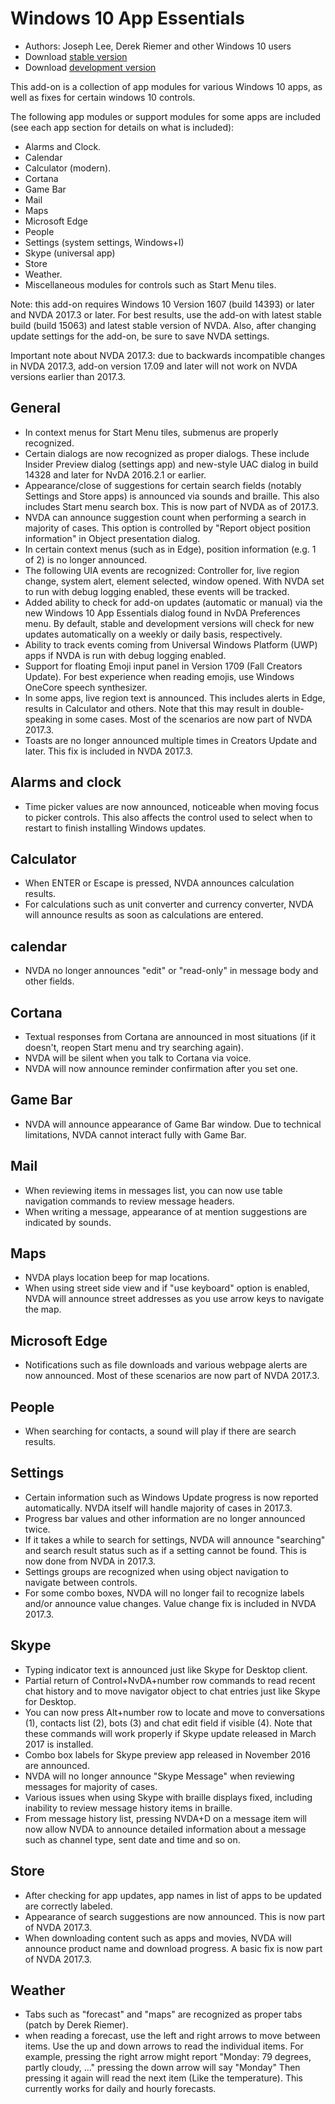 # Windows 10 App Essentials

* Authors: Joseph Lee, Derek Riemer and other Windows 10 users
* Download [stable version][1]
* Download [development version][2]

This add-on is a collection of app modules for various Windows 10 apps, as well as fixes for certain windows 10 controls.

The following app modules or support modules for some apps are included (see each app section for details on what is included):

* Alarms and Clock.
* Calendar
* Calculator (modern).
* Cortana
* Game Bar
* Mail
* Maps
* Microsoft Edge
* People
* Settings (system settings, Windows+I)
* Skype (universal app)
* Store
* Weather.
* Miscellaneous modules for controls such as Start Menu tiles.

Note: this add-on requires Windows 10 Version 1607 (build 14393) or later and NVDA 2017.3 or later. For best results, use the add-on with latest stable build (build 15063) and latest stable version of NVDA. Also, after changing update settings for the add-on, be sure to save NVDA settings.

Important note about NVDA 2017.3: due to backwards incompatible changes in NVDA 2017.3, add-on version 17.09 and later will not work on NVDA versions earlier than 2017.3.

## General

* In context menus for Start Menu tiles, submenus are properly recognized.
* Certain dialogs are now recognized as proper dialogs. These include Insider Preview dialog (settings app) and new-style UAC dialog in build 14328 and later for NvDA 2016.2.1 or earlier.
* Appearance/close of suggestions for certain search fields (notably Settings and Store apps) is announced via sounds and braille. This also includes Start menu search box. This is now part of NVDA as of 2017.3.
* NVDA can announce suggestion count when performing a search in majority of cases. This option is controlled by "Report object position information" in Object presentation dialog.
* In certain context menus (such as in Edge), position information (e.g. 1 of 2) is no longer announced.
* The following UIA events are recognized: Controller for, live region change, system alert, element selected, window opened. With NVDA set to run with debug logging enabled, these events will be tracked.
* Added ability to check for add-on updates (automatic or manual) via the new Windows 10 App Essentials dialog found in NvDA Preferences menu. By default, stable and development versions will check for new updates automatically on a weekly or daily basis, respectively.
* Ability to track events coming from Universal Windows Platform (UWP) apps if NVDA is run with debug logging enabled.
* Support for floating Emoji input panel in Version 1709 (Fall Creators Update). For best experience when reading emojis, use Windows OneCore speech synthesizer.
* In some apps, live region text is announced. This includes alerts in Edge, results in Calculator and others. Note that this may result in double-speaking in some cases. Most of the scenarios are now part of NVDA 2017.3.
* Toasts are no longer announced multiple times in Creators Update and later. This fix is included in NVDA 2017.3.

## Alarms and clock

* Time picker values are now announced, noticeable when moving focus to picker controls. This also affects the control used to select when to restart to finish installing Windows updates.

## Calculator

* When ENTER or Escape is pressed, NVDA announces calculation results.
* For calculations such as unit converter and currency converter, NVDA will announce results as soon as calculations are entered.

## calendar

* NVDA no longer announces "edit" or "read-only" in message body and other fields.

## Cortana

* Textual responses from Cortana are announced in most situations (if it doesn't, reopen Start menu and try searching again).
* NVDA will be silent when you talk to Cortana via voice.
* NVDA will now announce reminder confirmation after you set one.

## Game Bar

* NVDA will announce appearance of Game Bar window. Due to technical limitations, NVDA cannot interact fully with Game Bar.

## Mail

* When reviewing items in messages list, you can now use table navigation commands to review message headers.
* When writing a message, appearance of at mention suggestions are indicated by sounds.

## Maps

* NVDA plays location beep for map locations.
* When using street side view and if "use keyboard" option is enabled, NVDA will announce street addresses as you use arrow keys to navigate the map.

## Microsoft Edge

* Notifications such as file downloads and various webpage alerts are now announced. Most of these scenarios are now part of NVDA 2017.3.

## People

* When searching for contacts, a sound will play if there are search results.

## Settings

* Certain information such as Windows Update progress is now reported automatically. NVDA itself will handle majority of cases in 2017.3.
* Progress bar values and other information are no longer announced twice.
* If it takes a while to search for settings, NVDA will announce "searching" and search result status such as if a setting cannot be found. This is now done from NVDA in 2017.3.
* Settings groups are recognized when using object navigation to navigate between controls.
* For some combo boxes, NVDA will no longer fail to recognize labels and/or announce value changes. Value change fix is included in NVDA 2017.3.

## Skype

* Typing indicator text is announced just like Skype for Desktop client.
* Partial return of Control+NvDA+number row commands to read recent chat history and to move navigator object to chat entries just like Skype for Desktop.
* You can now press Alt+number row to locate and move to conversations (1), contacts list (2), bots (3) and chat edit field if visible (4). Note that these commands will work properly if Skype update released in March 2017 is installed.
* Combo box labels for Skype preview app released in November 2016 are announced.
* NVDA will no longer announce "Skype Message" when reviewing messages for majority of cases.
* Various issues when using Skype with braille displays fixed, including inability to review message history items in braille.
* From message history list, pressing NVDA+D on a message item will now allow NVDA to announce detailed information about a message such as channel type, sent date and time and so on.

## Store

* After checking for app updates, app names in list of apps to be updated are correctly labeled.
* Appearance of search suggestions are now announced. This is now part of NVDA 2017.3.
* When downloading content such as apps and movies, NVDA will announce product name and download progress. A basic fix is now part of NVDA 2017.3.

## Weather

* Tabs such as "forecast" and "maps" are recognized as proper tabs (patch by Derek Riemer).
* when reading a forecast, use the left and right arrows to move between items. Use the up and down arrows to read the individual items. For example, pressing the right arrow might report "Monday: 79 degrees, partly cloudy, ..." pressing the down arrow will say "Monday" Then pressing it again will read the next item (Like the temperature). This currently works for daily and hourly forecasts.

[1]: https://addons.nvda-project.org/files/get.php?file=w10

[2]: https://addons.nvda-project.org/files/get.php?file=w10-dev
